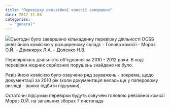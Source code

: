 ```yaml
---
title: "Перевірку ревізійної комісії завершено"
date: 2012-11-06
categories: 
  - "general"
---
```


[![](http://shevchenko4a.brovary.org/wp-content/uploads/2012/11/default.jpg)](http://shevchenko4a.brovary.org/wp-content/uploads/2012/11/default.jpg)Сьогодні було завершено кількаденну перевірку діяльності ОСББ ревізійною комісією у розширеному складі: - Голова комісії - Мороз О.Й. - Дрижирук Л.А. - Доленко Н.В.

Перевірялась діяльність об'єднання за 2010 - 2012 роки. В ході перевірки жодних серйозних порушень знайдено не було.

Ревізійною комісією було озвучено ряд зауважень - зокрема, щодо документації за 2010 рік (коли документація велась ще у паперовому вигляді - важко підбити підсумки).

Остаточні підсумки перевірки будуть озвучені головою ревізійної комісії Мороз О.Й. на загальних зборах 7 листопада

